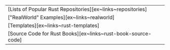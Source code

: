 ||
|---|
| [Lists of Popular Rust Repositories][ex~links~repositories] |
| ["RealWorld" Examples][ex~links~realworld] |
| [Templates][ex~links~rust-templates] |
| [Source Code for Rust Books][ex~links~rust-book-source-code] |
